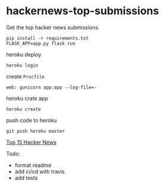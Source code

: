 # hackernews-top-submissions
Get the top hacker news submissions.

```
pip install -r requirements.txt
FLASK_APP=app.py flask run
```

heroku deploy
```
heroku login
```
create `Procfile`
```
web: gunicorn app:app --log-file=-
```
heroku crate app
```
heroku create
```
push code to heroku
```
git push heroku master
```
[Top 15 Hacker News](https://young-retreat-74774.herokuapp.com/top_hn_subs)


Todo:
- format readme 
- add ci/cd with travis
- add tests